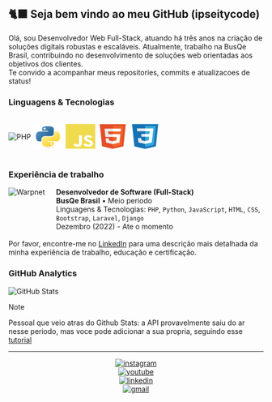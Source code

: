 ## 🐈‍⬛ Seja bem vindo ao meu GitHub (ipseitycode)

Olá, sou Desenvolvedor Web Full-Stack, atuando há três anos na criação de soluções digitais robustas e escaláveis. Atualmente, trabalho na BusQe Brasil, contribuindo no desenvolvimento de soluções web orientadas aos objetivos dos clientes.\
Te convido a acompanhar meus repositories, commits e atualizacoes de status!

### Linguagens & Tecnologias
<div style="display: inline_block"><br>
  <img align="center" alt="PHP" height="45" width="55" src="https://github.com/user-attachments/assets/5c2c57ef-abff-4744-a2d9-a763538bd155">
  <img align="center" alt="Python" height="50" width="60" src="https://raw.githubusercontent.com/devicons/devicon/master/icons/python/python-original.svg">
  <img align="center" alt="Js" height="50" width="60" src="https://raw.githubusercontent.com/devicons/devicon/master/icons/javascript/javascript-plain.svg">
  <img align="center" alt="HTML" height="50" width="60" src="https://raw.githubusercontent.com/devicons/devicon/master/icons/html5/html5-original.svg">
  <img align="center" alt="CSS" height="50" width="60" src="https://raw.githubusercontent.com/devicons/devicon/master/icons/css3/css3-original.svg">
</div><br>

### Experiência de trabalho

<img align="left" height="94px" width="94px" user-select="none" outline="none" alt="Warpnet" src="https://i.pinimg.com/736x/f9/e3/a0/f9e3a01572202abee3b6df05433b2d41.jpg"/>


**Desenvolvedor de Software (Full-Stack)** \
**BusQe Brasil** • Meio periodo \
Linguagens & Tecnologias: `PHP`, `Python`, `JavaScript`, `HTML`, `CSS`, `Bootstrap`, `Laravel`, `Django`\
Dezembro (2022) - Ate o momento\
<br/>
Por favor, encontre-me no [LinkedIn](https://www.linkedin.com/in/ipseitycode/) para uma descrição mais detalhada da minha experiência de trabalho, educação e certificação.

### GitHub Analytics

![GitHub Stats](https://github-readme-stats.vercel.app/api?username=ipseitycode&show_icons=true)

> [!NOTE]
> Pessoal que veio atras do Github Stats: a API provavelmente saiu do ar nesse periodo, mas voce pode adicionar a sua propria, seguindo esse [tutorial](https://github.com/anuraghazra/github-readme-stats/blob/master/readme.md#deploy-on-your-own-vercel-instance)

<hr />
<div style="display: flex; flex-wrap: wrap; gap: 0px; justify-content: center;">
  <a href="https://www.instagram.com/_kauangmss/" target="_blank">
    <img alt="instagram" src="https://img.shields.io/badge/Instagram-E4405F?style=for-the-badge&logo=instagram&logoColor=white" />
  </a>
</div>
<div style="display: flex; flex-wrap: wrap; gap: 0px; justify-content: center;">
  <a href="https://www.youtube.com/@IpseityCode" target="_blank">
    <img alt="youtube" src="https://img.shields.io/badge/YouTube-FF0000?style=for-the-badge&logo=youtube&logoColor=white" />
  </a>
</div>
<div style="display: flex; flex-wrap: wrap; gap: 0px; justify-content: center;">
  <a href="https://www.linkedin.com/in/ipseitycode" target="_blank">
    <img alt="linkedin" src="https://img.shields.io/badge/LinkedIn-0077B5?style=for-the-badge&logo=linkedin&logoColor=white" />
  </a>
</div>
<div style="display: flex; flex-wrap: wrap; gap: 0px; justify-content: center;">
  <a href="mailto:cauandeveloper@gmail.com">
    <img alt="gmail" src="https://img.shields.io/badge/-Gmail-%23333?style=for-the-badge&logo=gmail&logoColor=white" target="_blank"/>
  </a>
</div>
      

